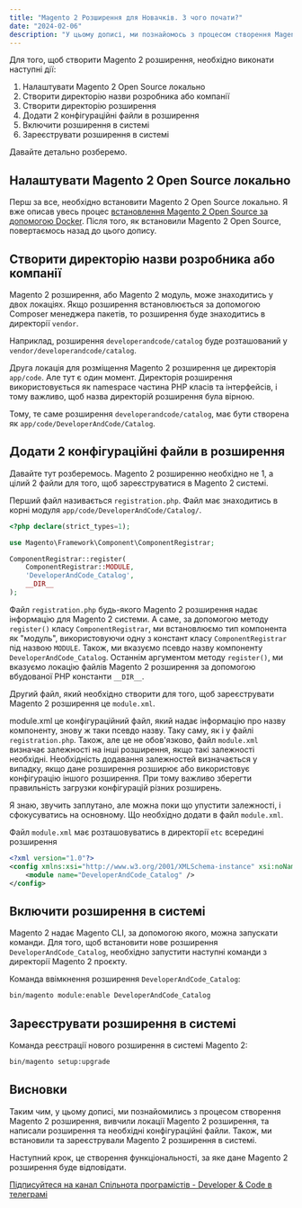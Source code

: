 ```yaml
---
title: "Magento 2 Розширення для Новачків. З чого почати?"
date: "2024-02-06"
description: "У цьому дописі, ми познайомось з процесом створення Magento 2 розширення, розглянемо локації Magento 2 розширення, та напишемо розширення та необхідні конфігураційні файли. Також, ми встановимо та зареєструємо Magento 2 розширення в системі."
---
```


Для того, щоб створити Magento 2 розширення, необхідно виконати наступні дії:
1. Налаштувати Magento 2 Open Source локально
2. Створити директорію назви розробника або компанії
3. Створити директорію розширення
4. Додати 2 конфігураційні файли в розширення
5. Включити розширення в системі
6. Зареєструвати розширення в системі

Давайте детально розберемо.

## Налаштувати Magento 2 Open Source локально

Перш за все, необхідно встановити Magento 2 Open Source локально. Я вже описав увесь процес [встановлення Magento 2 Open Source за допомогою Docker](/maxpronko/install-magento-open-source-with-docker). Після того, як встановили Magento 2 Open Source, повертаємось назад до цього допису.

## Створити директорію назви розробника або компанії

Magento 2 розширення, або Magento 2 модуль, може знаходитись у двох локаціях. Якщо розширення встановлюється за допомогою Composer менеджера пакетів, то розширення буде знаходитись в директорії `vendor`.

Наприклад, розширення `developerandcode/catalog` буде розташований у `vendor/developerandcode/catalog`. 

Друга локація для розміщення Magento 2 розширення це директорія `app/code`. Але тут є один момент. Директорія розширення використовується як namespace частина PHP класів та інтерфейсів, і тому важливо, щоб назва директорій розширення була вірною.

Тому, те саме розширення `developerandcode/catalog`, має бути створена як `app/code/DeveloperAndCode/Catalog`.

## Додати 2 конфігураційні файли в розширення

Давайте тут розберемось. Magento 2 розширенню необхідно не 1, а цілий 2 файли для того, щоб зареєструватися в Magento 2 системі.

Перший файл називається `registration.php`. Файл має знаходитись в корні модуля `app/code/DeveloperAndCode/Catalog/`.

```php
<?php declare(strict_types=1);

use Magento\Framework\Component\ComponentRegistrar;

ComponentRegistrar::register(
    ComponentRegistrar::MODULE,
    'DeveloperAndCode_Catalog',
    __DIR__
);
```

Файл `registration.php` будь-якого Magento 2 розширення надає інформацію для Magento 2 системи. А саме, за допомогою методу `register()` класу `ComponentRegistrar`, ми встановлюємо тип компонента як "модуль", використовуючи одну з констант класу `ComponentRegistrar` під назвою `MODULE`.
Також, ми вказуємо псевдо назву компоненту `DeveloperAndCode_Catalog`. Останнім аргументом методу `register()`, ми вказуємо локацію файлів Magento 2 розширення за допомогою вбудованої PHP константи `__DIR__`.

Другий файл, який необхідно створити для того, щоб зареєструвати Magento 2 розширення це `module.xml`.

module.xml це конфігураційний файл, який надає інформацію про назву компоненту, знову ж таки псевдо назву. Таку саму, як і у файлі `registration.php`. Також, але це не обов'язково, файл `module.xml` визначає залежності на інші розширення, якщо такі залежності необхідні. Необхідність додавання залежностей визначається у випадку, якщо дане розширення розширює або використовує конфігурацію іншого розширення. При тому важливо зберегти правильність загрузки конфігурацій різних розширень.

Я знаю, звучить заплутано, але можна поки що упустити залежності, і сфокусуватись на основному. Що необхідно додати в файл `module.xml`.

Файл `module.xml` має розташовуватись в директорії `etc` всередині розширення
```xml
<?xml version="1.0"?>
<config xmlns:xsi="http://www.w3.org/2001/XMLSchema-instance" xsi:noNamespaceSchemaLocation="urn:magento:framework:Module/etc/module.xsd">
    <module name="DeveloperAndCode_Catalog" />
</config>
```

## Включити розширення в системі

Magento 2 надає Magento CLI, за допомогою якого, можна запускати команди. Для того, щоб встановити нове розширення `DeveloperAndCode_Catalog`, необхідно запустити наступні команди з директорії Magento 2 проєкту.

Команда ввімкнення розширення `DeveloperAndCode_Catalog`:
```bash
bin/magento module:enable DeveloperAndCode_Catalog
```

## Зареєструвати розширення в системі
Команда реєстрації нового розширення в системі Magento 2:
```bash
bin/magento setup:upgrade
```

## Висновки

Таким чим, у цьому дописі, ми познайомились з процесом створення Magento 2 розширення, вивчили локації Magento 2 розширення, та написали розширення та необхідні конфігураційні файли. Також, ми встановили та зареєстрували Magento 2 розширення в системі.

Наступний крок, це створення функціональності, за яке дане Magento 2 розширення буде відповідати.

[Підписуйтеся на канал Спільнота програмістів - Developer & Code в телеграмі](https://t.me/developerandcode)
